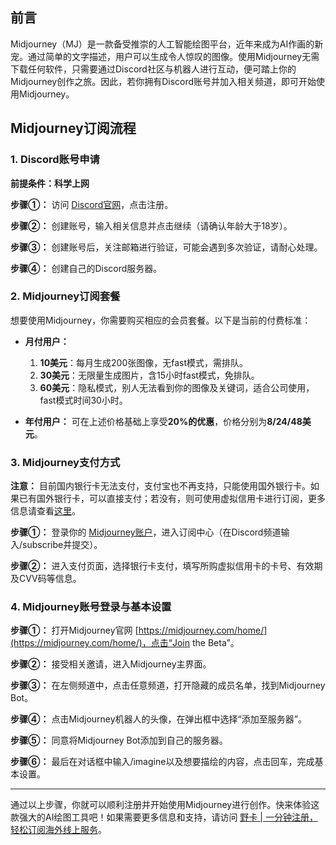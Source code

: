 ## 前言

Midjourney（MJ）是一款备受推崇的人工智能绘图平台，近年来成为AI作画的新宠。通过简单的文字描述，用户可以生成令人惊叹的图像。使用Midjourney无需下载任何软件，只需要通过Discord社区与机器人进行互动，便可踏上你的Midjourney创作之旅。因此，若你拥有Discord账号并加入相关频道，即可开始使用Midjourney。

## Midjourney订阅流程

### 1. Discord账号申请

**前提条件：科学上网**

**步骤①：** 访问 [Discord官网](https://discord.com/)，点击注册。

**步骤②：** 创建账号，输入相关信息并点击继续（请确认年龄大于18岁）。

**步骤③：** 创建账号后，关注邮箱进行验证，可能会遇到多次验证，请耐心处理。

**步骤④：** 创建自己的Discord服务器。

### 2. Midjourney订阅套餐

想要使用Midjourney，你需要购买相应的会员套餐。以下是当前的付费标准：

- **月付用户：**
  1. **10美元**：每月生成200张图像，无fast模式，需排队。
  2. **30美元**：无限量生成图片，含15小时fast模式，免排队。
  3. **60美元**：隐私模式，别人无法看到你的图像及关键词，适合公司使用，fast模式时间30小时。

- **年付用户：** 可在上述价格基础上享受**20%的优惠**，价格分别为**8/24/48美元**。

### 3. Midjourney支付方式

**注意：** 目前国内银行卡无法支付，支付宝也不再支持，只能使用国外银行卡。如果已有国外银行卡，可以直接支付；若没有，则可使用虚拟信用卡进行订阅，更多信息请查看[这里](https://bit.ly/bewildcard)。

**步骤①：** 登录你的 [Midjourney账户](https://www.midjourney.com/explore)，进入订阅中心（在Discord频道输入/subscribe并提交）。

**步骤②：** 进入支付页面，选择银行卡支付，填写所购虚拟信用卡的卡号、有效期及CVV码等信息。

### 4. Midjourney账号登录与基本设置

**步骤①：** 打开Midjourney官网 [https://midjourney.com/home/](https://midjourney.com/home/)，点击“Join the Beta”。

**步骤②：** 接受相关邀请，进入Midjourney主界面。

**步骤③：** 在左侧频道中，点击任意频道，打开隐藏的成员名单，找到Midjourney Bot。

**步骤④：** 点击Midjourney机器人的头像，在弹出框中选择“添加至服务器”。

**步骤⑤：** 同意将Midjourney Bot添加到自己的服务器。

**步骤⑥：** 最后在对话框中输入/imagine以及想要描绘的内容，点击回车，完成基本设置。

---

通过以上步骤，你就可以顺利注册并开始使用Midjourney进行创作。快来体验这款强大的AI绘图工具吧！如果需要更多信息和支持，请访问 [野卡 | 一分钟注册，轻松订阅海外线上服务](https://bit.ly/bewildcard)。